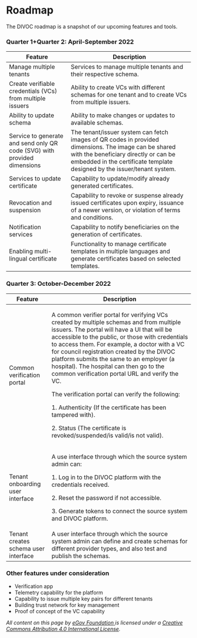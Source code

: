 # Roadmap

The DIVOC roadmap is a snapshot of our upcoming features and tools.

### Quarter 1+Quarter 2: April-September 2022

| Feature                                                                  | Description                                                                                                                                                                                                              |
| ------------------------------------------------------------------------ | ------------------------------------------------------------------------------------------------------------------------------------------------------------------------------------------------------------------------ |
| Manage multiple tenants                                                  | Services to manage multiple tenants and their respective schema.                                                                                                                                                         |
| Create verifiable credentials (VCs) from multiple issuers                | Ability to create VCs with different schemas for one tenant and to create VCs from multiple issuers.                                                                                                                     |
| Ability to update schema                                                 | Ability to make changes or updates to available schemas.                                                                                                                                                                 |
| Service to generate and send only QR code (SVG) with provided dimensions | The tenant/issuer system can fetch images of QR codes in provided dimensions. The image can be shared with the beneficiary directly or can be embedded in the certificate template designed by the issuer/tenant system. |
| Services to update certificate                                           | Capability to update/modify already generated certificates.                                                                                                                                                              |
| Revocation and suspension                                                | Capability to revoke or suspense already issued certificates upon expiry, issuance of a newer version, or violation of terms and conditions.                                                                             |
| Notification services                                                    | Capability to notify beneficiaries on the generation of certificates.                                                                                                                                                    |
| Enabling multi-lingual certificate                                       | Functionality to manage certificate templates in multiple languages and generate certificates based on selected templates.                                                                                               |

### Quarter 3: October-December 2022

| Feature                              | Description                                                                                                                                                                                                                                                                                                                                                                                                                                                                                                                                                                                                                                                    |
| ------------------------------------ | -------------------------------------------------------------------------------------------------------------------------------------------------------------------------------------------------------------------------------------------------------------------------------------------------------------------------------------------------------------------------------------------------------------------------------------------------------------------------------------------------------------------------------------------------------------------------------------------------------------------------------------------------------------- |
| Common verification portal           | <p>A common verifier portal for verifying VCs created by multiple schemas and from multiple issuers. The portal will have a UI that will be accessible to the public, or those with credentials to access them. For example, a doctor with a VC for council registration created by the DIVOC platform submits the same to an employer (a hospital). The hospital can then go to the common verification portal URL and verify the VC. </p><p></p><p>The verification portal can verify the following:  </p><p>1. Authenticity (If the certificate has been tampered with). </p><p>2. Status (The certificate is revoked/suspended/is valid/is not valid).</p> |
| Tenant onboarding user interface     | <p>A use interface through which the source system admin can: </p><p>1. Log in to the DIVOC platform with the credentials received. </p><p>2. Reset the password if not accessible. </p><p>3. Generate tokens to connect the source system and DIVOC platform.</p>                                                                                                                                                                                                                                                                                                                                                                                             |
| Tenant creates schema user interface | A user interface through which the source system admin can define and create schemas for different provider types, and also test and publish the schemas.                                                                                                                                                                                                                                                                                                                                                                                                                                                                                                      |

### Other features under consideration

* Verification app
* Telemetry capability for the platform
* Capability to issue multiple key pairs for different tenants
* Building trust network for key management
* Proof of concept of the VC capability



_All content on this page by_ [_eGov Foundation_ ](https://egov.org.in/)_is licensed under a_ [_Creative Commons Attribution 4.0 International License_](http://creativecommons.org/licenses/by/4.0/)_._

